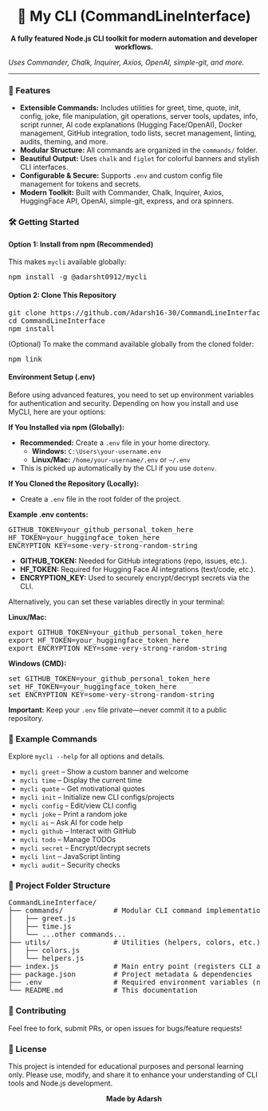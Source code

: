 <h1 align="center">🤖 My CLI (CommandLineInterface)</h1>
<p align="center">
<b>A fully featured Node.js CLI toolkit for modern automation and developer workflows.</b>

<i>Uses Commander, Chalk, Inquirer, Axios, OpenAI, simple-git, and more.</i>
</p>
<hr>
<h3>🚀 Features</h3>
<ul>
<li><b>Extensible Commands:</b> Includes utilities for greet, time, quote, init, config, joke, file manipulation, git operations, server tools, updates, info, script runner, AI code explanations (Hugging Face/OpenAI), Docker management, GitHub integration, todo lists, secret management, linting, audits, theming, and more.</li>
<li><b>Modular Structure:</b> All commands are organized in the <code>commands/</code> folder.</li>
<li><b>Beautiful Output:</b> Uses <code>chalk</code> and <code>figlet</code> for colorful banners and stylish CLI interfaces.</li>
<li><b>Configurable & Secure:</b> Supports <code>.env</code> and custom config file management for tokens and secrets.</li>
<li><b>Modern Toolkit:</b> Built with Commander, Chalk, Inquirer, Axios, HuggingFace API, OpenAI, simple-git, express, and ora spinners.</li>
</ul>
<h3>🛠️ Getting Started</h3>
<h4>Option 1: Install from npm (Recommended)</h4>
<p>This makes <code>mycli</code> available globally:</p>
<pre>
npm install -g @adarsht0912/mycli
</pre>
<h4>Option 2: Clone This Repository</h4>
<pre>
git clone https://github.com/Adarsh16-30/CommandLineInterface.git
cd CommandLineInterface
npm install
</pre>
<p>(Optional) To make the command available globally from the cloned folder:</p>
<pre>
npm link
</pre>
<h4>Environment Setup (.env)</h4>
<p>Before using advanced features, you need to set up environment variables for authentication and security.
Depending on how you install and use MyCLI, here are your options:</p>
<p><b>If You Installed via npm (Globally):</b></p>
<ul>
<li><b>Recommended:</b> Create a <code>.env</code> file in your home directory.
<ul>
<li><b>Windows:</b> <code>C:\Users\your-username.env</code></li>
<li><b>Linux/Mac:</b> <code>/home/your-username/.env</code> or <code>~/.env</code></li>
</ul>
</li>
<li>This is picked up automatically by the CLI if you use <code>dotenv</code>.</li>
</ul>
<p><b>If You Cloned the Repository (Locally):</b></p>
<ul>
<li>Create a <code>.env</code> file in the root folder of the project.</li>
</ul>
<p><b>Example .env contents:</b></p>
<pre>
GITHUB_TOKEN=your_github_personal_token_here
HF_TOKEN=your_huggingface_token_here
ENCRYPTION_KEY=some-very-strong-random-string
</pre>
<ul>
<li><b>GITHUB_TOKEN:</b> Needed for GitHub integrations (repo, issues, etc.).</li>
<li><b>HF_TOKEN:</b> Required for Hugging Face AI integrations (text/code, etc.).</li>
<li><b>ENCRYPTION_KEY:</b> Used to securely encrypt/decrypt secrets via the CLI.</li>
</ul>
<p>Alternatively, you can set these variables directly in your terminal:</p>
<p><b>Linux/Mac:</b></p>
<pre>
export GITHUB_TOKEN=your_github_personal_token_here
export HF_TOKEN=your_huggingface_token_here
export ENCRYPTION_KEY=some-very-strong-random-string
</pre>
<p><b>Windows (CMD):</b></p>
<pre>
set GITHUB_TOKEN=your_github_personal_token_here
set HF_TOKEN=your_huggingface_token_here
set ENCRYPTION_KEY=some-very-strong-random-string
</pre>
<p><b>Important:</b> Keep your <code>.env</code> file private—never commit it to a public repository.</p>
<h3>🤖 Example Commands</h3>
<p>Explore <code>mycli --help</code> for all options and details.</p>
<ul>
<li><code>mycli greet</code> – Show a custom banner and welcome</li>
<li><code>mycli time</code> – Display the current time</li>
<li><code>mycli quote</code> – Get motivational quotes</li>
<li><code>mycli init</code> – Initialize new CLI configs/projects</li>
<li><code>mycli config</code> – Edit/view CLI config</li>
<li><code>mycli joke</code> – Print a random joke</li>
<li><code>mycli ai</code> – Ask AI for code help</li>
<li><code>mycli github</code> – Interact with GitHub</li>
<li><code>mycli todo</code> – Manage TODOs</li>
<li><code>mycli secret</code> – Encrypt/decrypt secrets</li>
<li><code>mycli lint</code> – JavaScript linting</li>
<li><code>mycli audit</code> – Security checks</li>
</ul>
<h3>📁 Project Folder Structure</h3>
<pre>
CommandLineInterface/
├── commands/            # Modular CLI command implementations
│   ├── greet.js
│   ├── time.js
│   └── ...other commands...
├── utils/               # Utilities (helpers, colors, etc.)
│   ├── colors.js
│   └── helpers.js
├── index.js             # Main entry point (registers CLI and commands)
├── package.json         # Project metadata & dependencies
├── .env                 # Required environment variables (not committed)
└── README.md            # This documentation
</pre>
<h3>🤝 Contributing</h3>
<p>Feel free to fork, submit PRs, or open issues for bugs/feature requests!</p>
<h3>📝 License</h3>
<p>This project is intended for educational purposes and personal learning only. Please use, modify, and share it to enhance your understanding of CLI tools and Node.js development.</p>
<p align="center"><b>Made by Adarsh</b></p>
